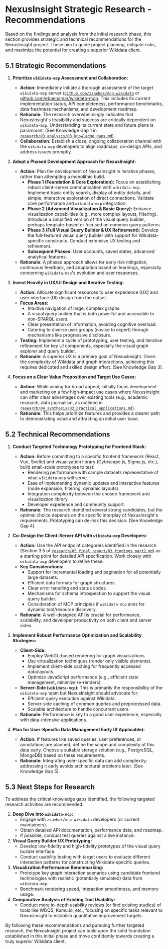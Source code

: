 # NexusInsight Strategic Research - Recommendations

Based on the findings and analysis from the initial research phase, this section provides strategic and technical recommendations for the NexusInsight project. These aim to guide project planning, mitigate risks, and maximize the potential for creating a superior Wikidata client.

## 5.1 Strategic Recommendations

1.  **Prioritize `wikidata-mcp` Assessment and Collaboration:**
    *   **Action:** Immediately initiate a thorough assessment of the target `wikidata-mcp` server ([`github.com/zzaebok/mcp-wikidata`](https://github.com/zzaebok/mcp-wikidata) or [github.com/ebaenamar/wikidata-mcp](https://github.com/ebaenamar/wikidata-mcp). This includes its current implementation status, API completeness, performance benchmarks, data freshness mechanisms, and development roadmap.
    *   **Rationale:** The research overwhelmingly indicates that NexusInsight's feasibility and success are critically dependent on `wikidata-mcp`. Understanding its current state and future plans is paramount. (See Knowledge Gap 1 in [`research/03_analysis/03_knowledge_gaps.md`](../03_analysis/03_knowledge_gaps.md)).
    *   **Collaboration:** Establish a close, ongoing collaboration channel with the `wikidata-mcp` developers to align roadmaps, co-design APIs, and address issues promptly.

2.  **Adopt a Phased Development Approach for NexusInsight:**
    *   **Action:** Plan the development of NexusInsight in iterative phases, rather than attempting a monolithic build.
        *   **Phase 1 (Foundation & Core Exploration):** Focus on establishing robust client-server communication with `wikidata-mcp`. Implement basic entity search, display of entity details, and simple, interactive exploration of direct connections. Validate core performance and `wikidata-mcp` integration.
        *   **Phase 2 (Advanced Visualization & Basic Query):** Enhance visualization capabilities (e.g., more complex layouts, filtering). Introduce a simplified version of the visual query builder, perhaps template-based or focused on common query patterns.
        *   **Phase 3 (Full Visual Query Builder & UX Refinement):** Develop the full-featured visual query builder with support for Wikidata-specific constructs. Conduct extensive UX testing and refinement.
        *   **Subsequent Phases:** User accounts, saved states, advanced analytical features.
    *   **Rationale:** A phased approach allows for early risk mitigation, continuous feedback, and adaptation based on learnings, especially concerning `wikidata-mcp`'s evolution and user responses.

3.  **Invest Heavily in UX/UI Design and Iterative Testing:**
    *   **Action:** Allocate significant resources to user experience (UX) and user interface (UI) design from the outset.
    *   **Focus Areas:**
        *   Intuitive navigation of large, complex graphs.
        *   A visual query builder that is both powerful and accessible to non-SPARQL users.
        *   Clear presentation of information, avoiding cognitive overload.
        *   Catering to diverse user groups (novice to expert) through mechanisms like progressive disclosure.
    *   **Testing:** Implement a cycle of prototyping, user testing, and iterative refinement for key UI components, especially the visual graph explorer and query builder.
    *   **Rationale:** A superior UX is a primary goal of NexusInsight. Given the complexity of Wikidata and graph interactions, achieving this requires dedicated and skilled design effort. (See Knowledge Gap 3).

4.  **Focus on a Clear Value Proposition and Target Use Cases:**
    *   **Action:** While aiming for broad appeal, initially focus development and marketing on a few high-impact use cases where NexusInsight can offer clear advantages over existing tools (e.g., academic research, data journalism, as outlined in [`research/04_synthesis/03_practical_applications.md`](../04_synthesis/03_practical_applications.md)).
    *   **Rationale:** This helps prioritize features and provides a clearer path to demonstrating value and attracting an initial user base.

## 5.2 Technical Recommendations

1.  **Conduct Targeted Technology Prototyping for Frontend Stack:**
    *   **Action:** Before committing to a specific frontend framework (React, Vue, Svelte) and visualization library (Cytoscape.js, Sigma.js, etc.), build small-scale prototypes to test:
        *   Rendering performance with sample datasets representative of what `wikidata-mcp` will serve.
        *   Ease of implementing dynamic updates and interactive features (node expansion, filtering, dynamic layouts).
        *   Integration complexity between the chosen framework and visualization library.
        *   Developer experience and community support.
    *   **Rationale:** The research identified several strong candidates, but the optimal choice depends on the specific interplay of NexusInsight's requirements. Prototyping can de-risk this decision. (See Knowledge Gap 4).

2.  **Co-Design the Client-Server API with `wikidata-mcp` Developers:**
    *   **Action:** Use the API endpoint categories identified in the research (Section 3.5 of [`research/05_final_report/03_findings_part2.md`](03_findings_part2.md)) as a starting point for detailed API specification. Work closely with `wikidata-mcp` developers to refine these.
    *   **Key Considerations:**
        *   Support for incremental loading and pagination for all potentially large datasets.
        *   Efficient data formats for graph structures.
        *   Clear error handling and status codes.
        *   Mechanisms for schema introspection to support the visual query builder.
        *   Consideration of MCP principles if `wikidata-mcp` aims for dynamic tool/resource discovery.
    *   **Rationale:** A well-designed API is crucial for performance, scalability, and developer productivity on both client and server sides.

3.  **Implement Robust Performance Optimization and Scalability Strategies:**
    *   **Client-Side:**
        *   Employ WebGL-based rendering for graph visualizations.
        *   Use virtualization techniques (render only visible elements).
        *   Implement client-side caching for frequently accessed data/layouts.
        *   Optimize JavaScript performance (e.g., efficient state management, minimize re-renders).
    *   **Server-Side (`wikidata-mcp`):** This is primarily the responsibility of the `wikidata-mcp` team but NexusInsight should advocate for:
        *   Efficient query execution against Wikidata.
        *   Server-side caching of common queries and preprocessed data.
        *   Scalable architecture to handle concurrent users.
    *   **Rationale:** Performance is key to a good user experience, especially with data-intensive applications.

4.  **Plan for User-Specific Data Management Early (If Applicable):**
    *   **Action:** If features like saved queries, user preferences, or annotations are planned, define the scope and complexity of this data early. Choose a suitable storage solution (e.g., PostgreSQL, MongoDB) based on these requirements.
    *   **Rationale:** Integrating user-specific data can add complexity; addressing it early avoids architectural problems later. (See Knowledge Gap 5).

## 5.3 Next Steps for Research

To address the critical knowledge gaps identified, the following targeted research activities are recommended:

1.  **Deep Dive into `wikidata-mcp`:**
    *   Engage with `zzaebok/mcp-wikidata` developers (or current maintainers).
    *   Obtain detailed API documentation, performance data, and roadmap.
    *   If possible, conduct test queries against a live instance.
2.  **Visual Query Builder UX Prototyping:**
    *   Develop low-fidelity and high-fidelity prototypes of the visual query builder interface.
    *   Conduct usability testing with target users to evaluate different interaction patterns for constructing Wikidata-specific queries.
3.  **Visualization Performance Benchmarking:**
    *   Prototype key graph interaction scenarios using candidate frontend technologies with realistic (potentially simulated) data from `wikidata-mcp`.
    *   Benchmark rendering speed, interaction smoothness, and memory usage.
4.  **Comparative Analysis of Existing Tool Usability:**
    *   Conduct more in-depth usability reviews (or find existing studies) of tools like WDQS, Kumu.io, etc., focusing on specific tasks relevant to NexusInsight to establish quantitative improvement targets.

By following these recommendations and pursuing further targeted research, the NexusInsight project can build upon the solid foundation established in this initial phase and move confidently towards creating a truly superior Wikidata client.